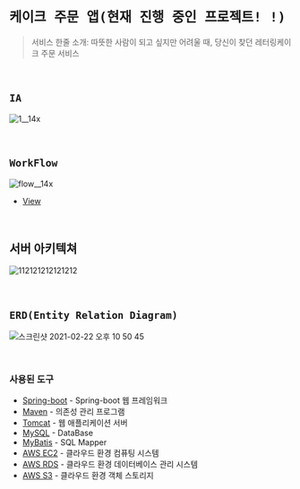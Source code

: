 # `케이크 주문 앱(현재 진행 중인 프로젝트! !)`

> 서비스 한줄 소개: 따뜻한 사람이 되고 싶지만 어려울 때, 당신이 찾던 레터링케이크 주문 서비스

<br>

## `IA`

![1__14x](https://user-images.githubusercontent.com/45676906/109584894-cbf93980-7b45-11eb-8329-a31e2b72314e.png)

<br>

## `WorkFlow`

![flow__14x](https://user-images.githubusercontent.com/45676906/109584933-dddadc80-7b45-11eb-9889-b0c6bc911731.png)


- [View](https://app.zeplin.io/project/5fa9572fcf18465e28683ad2)

<br>

## 서버 아키텍쳐 

![112121212121212](https://user-images.githubusercontent.com/45676906/109586329-5e024180-7b48-11eb-92fd-7b9f35584669.jpg)

<br>

## `ERD(Entity Relation Diagram)`

![스크린샷 2021-02-22 오후 10 50 45](https://user-images.githubusercontent.com/45676906/109584293-96a01c00-7b44-11eb-8213-bbc42c25ebda.png)

<br> 

### 사용된 도구

- [Spring-boot]() - Spring-boot 웹 프레임워크
- [Maven]() - 의존성 관리 프로그램
- [Tomcat]() - 웹 애플리케이션 서버
- [MySQL]() - DataBase
- [MyBatis]() - SQL Mapper
- [AWS EC2]() - 클라우드 환경 컴퓨팅 시스템
- [AWS RDS]() - 클라우드 환경 데이터베이스 관리 시스템
- [AWS S3]() - 클라우드 환경 객체 스토리지